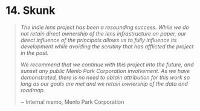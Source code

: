 # 14. Skunk

> *The indie lens project has been a resounding success. While we do not retain direct ownership of the lens infrastructure on paper, our direct influence of the principals allows us to fully influence its development while avoiding the scrutiny that has afflicted the project in the past.*
>
> *We recommend that we continue with this project into the future, and sunset any public Menlo Park Corporation involvement. As we have demonstrated, there is no need to obtain attribution for this work so long as our goals are met and we retain ownership of the data and roadmap.*
>
> ~ Internal memo, Menlo Park Corporation

&nbsp;